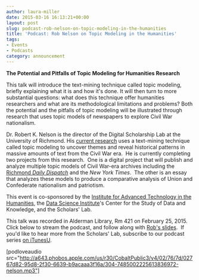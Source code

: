 ```yaml
---
author: laura-miller
date: 2015-03-16 16:13:21+00:00
layout: post
slug: podcast-rob-nelson-on-topic-modeling-in-the-humanities
title: 'Podcast: Rob Nelson on Topic Modeling in the Humanities'
tags:
- Events
- Podcasts
category: announcement
---
```


**The Potential and Pitfalls of Topic Modeling for Humanities Research**

This talk will introduce the text-mining technique called topic modeling, briefly explaining what it is and how it's done. It will then turn to more substantial questions: what does this technique offer humanities researchers and what are its methodological limitations and problems? Both the potential and the pitfalls of topic modeling will be illustrated through research that uses topic models of newspapers to explore Civil War nationalism.

Dr. Robert K. Nelson is the director of the Digital Scholarship Lab at the University of Richmond. His [current research](http://dsl.richmond.edu/civilwar/index.html) uses a text-mining technique called topic modeling to uncover themes and reveal historical patterns in massive amounts of text from the Civil War era.  He is currently completing two projects from this research.  One is a digital project that will publish and analyze multiple topic models of Civil War-era archives including the [Richmond _Daily Dispatch_](http://dsl.richmond.edu/dispatch/) and the _New York Times_.  The other is an essay that analyzes these models to produce a comparative analysis of Union and Confederate nationalism and patriotism.

This event is co-sponsored by the [Institute for Advanced Technology in the Humanities](http://www.iath.virginia.edu/), the [Data Science Institute](http://dsi.virginia.edu/)'s Center for the Study of Data and Knowledge, and the Scholars' Lab.

This talk was recorded in Alderman Library, Rm 421 on February 25, 2015.  Click below to stream the podcast, and follow along with [Rob's slides](http://static.scholarslab.org/wp-content/uploads/2015/03/UVA_2015_talk.pdf).  If you'd like to hear more from the Scholars' Lab, subscribe to our podcast series [on iTunesU](https://itunes.apple.com/us/itunes-u/scholars-lab-speaker-series/id401906619?mt=10).

[podloveaudio src="http://a643.phobos.apple.com/us/r30/CobaltPublic3/v4/02/76/7d/02767d82-95d8-2f30-6639-b9acaaa3f16a/304-7485002225613836972-nelson.mp3"]


